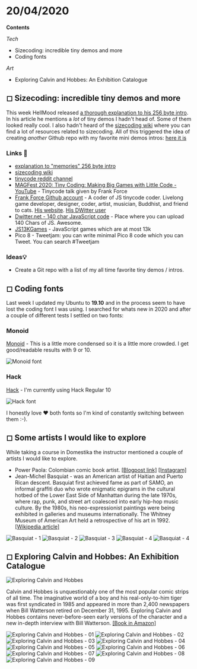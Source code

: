 # 20/04/2020

**Contents**

*Tech*

- Sizecoding: incredible tiny demos and more
- Coding fonts

*Art*

- Exploring Calvin and Hobbes: An Exhibition Catalogue 


## ◻ Sizecoding: incredible tiny demos and more

This week HellMood released [a thorough explanation to his 256 byte intro](http://www.sizecoding.org/wiki/Memories). In his article he mentions a *lot* of tiny demos I hadn't head of. Some of them looked really cool. I also hadn't heard of the [sizecoding wiki](http://www.sizecoding.org/wiki/Main_Page) where you can find a lot of resources related to sizecoding. All of this triggered the idea of creating *another* Github repo with my favorite mini demos intros: [here it is](https://github.com/cesarmiquel/tiny-demos)


### Links 🔗

- [explanation to "memories" 256 byte intro](http://www.sizecoding.org/wiki/Memories)
- [sizecoding wiki](http://www.sizecoding.org/wiki/Main_Page)
- [tinycode reddit channel](https://www.reddit.com/r/tinycode/)
- [MAGFest 2020: Tiny Coding: Making Big Games with Little Code - YouTube](https://www.youtube.com/watch?v=8ogKnN3t7Nw) - Tinycode talk given by Frank Force
- [Frank Force Github account](https://github.com/KilledByAPixel) - A coder of JS tinycode coder. Livelong game developer, designer, coder, artist, musician, Buddhist, and friend to cats. [His website](https://frankforce.com/). [His DWitter user](https://www.dwitter.net/u/KilledByAPixel)
- [Dwitter.net - 140 char JavaScript code](https://www.dwitter.net/) - Place where you can upload 140 Chars of JS. Awesome.
- [JS13KGames](https://js13kgames.com/) - JavaScript games which are at most 13k
- Pico 8 - Tweetjam: you can write minimal Pico 8 code which you can Tweet. You can search #Tweetjam

### Ideas💡

- Create a Git repo with a list of my all time favorite tiny demos / intros.

## ◻ Coding fonts

Last week I updated my Ubuntu to **19.10** and in the process seem to have lost the coding font I was using. I searched for whats new in 2020 and after a couple of different tests I settled on two fonts:

### Monoid

[Monoid](https://larsenwork.com/monoid/) - This is a little more condensed so it is a little more crowded. I get good/readable results with 9 or 10.

![Monoid font](imgs/2020-04-20/monoid.png)


### Hack

[Hack](https://sourcefoundry.org/hack/) - I'm currently using Hack Regular 10

![Hack font](imgs/2020-04-20/hack-font.png?1)


I honestly love ❤️  both fonts so I'm kind of constantly switching between them :-).


## ◻ Some artists I would like to explore

While taking a course in Domestika the instructor mentioned a couple of artists I would like to explore.

- Power Paola: Colombian comic book artist. [[Blogpost link]](http://powerpaola.blogspot.com/) [[Instagram]](https://www.instagram.com/powerpaola)
- Jean-Michel Basquiat - was an American artist of Haitian and Puerto Rican descent. Basquiat first achieved fame as part of SAMO, an informal graffiti duo who wrote enigmatic epigrams in the cultural hotbed of the Lower East Side of Manhattan during the late 1970s, where rap, punk, and street art coalesced into early hip-hop music culture. By the 1980s, his neo-expressionist paintings were being exhibited in galleries and museums internationally. The Whitney Museum of American Art held a retrospective of his art in 1992. [[Wikipedia article]](https://en.wikipedia.org/wiki/Jean-Michel_Basquiat)

![Basquiat - 1](imgs/2020-04-20/basquiat-01.jpg?1)
![Basquiat - 2](imgs/2020-04-20/basquiat-02.jpg)
![Basquiat - 3](imgs/2020-04-20/basquiat-03.jpg)
![Basquiat - 4](imgs/2020-04-20/basquiat-04.jpg)
![Basquiat - 4](imgs/2020-04-20/basquiat-05.jpg)

## ◻ Exploring Calvin and Hobbes: An Exhibition Catalogue

![Exploring Calvin and Hobbes](imgs/2020-04-20/ecah-00.png)

Calvin and Hobbes is unquestionably one of the most popular comic strips of all time. The imaginative world of a boy and his real-only-to-him tiger was first syndicated in 1985 and appeared in more than 2,400 newspapers when Bill Watterson retired on December 31, 1995. Exploring Calvin and Hobbes contains never-before-seen early versions of the character and a new in-depth interview with Bill Watterson. [[Book in Amazon]](https://www.amazon.com/-/es/Bill-Watterson/dp/1449460364)

![Exploring Calvin and Hobbes - 01](imgs/2020-04-20/ecah-01.jpg)
![Exploring Calvin and Hobbes - 02](imgs/2020-04-20/ecah-02.jpg)
![Exploring Calvin and Hobbes - 03](imgs/2020-04-20/ecah-03.jpg)
![Exploring Calvin and Hobbes - 04](imgs/2020-04-20/ecah-04.jpg)
![Exploring Calvin and Hobbes - 05](imgs/2020-04-20/ecah-05.jpg)
![Exploring Calvin and Hobbes - 06](imgs/2020-04-20/ecah-06.jpg)
![Exploring Calvin and Hobbes - 07](imgs/2020-04-20/ecah-07.jpg)
![Exploring Calvin and Hobbes - 08](imgs/2020-04-20/ecah-08.jpg)
![Exploring Calvin and Hobbes - 09](imgs/2020-04-20/ecah-09.jpg)

